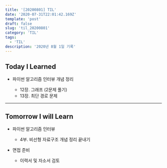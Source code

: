 ```yaml
---
title: '[20200801] TIL'
date: '2020-07-31T22:01:42.169Z'
template: 'post'
draft: false
slug: 'til_20200801'
category: 'TIL'
tags:
  - 'TIL'
description: '2020년 8월 1일 기록'
---
```


## Today I Learned

- 파이썬 알고리즘 인터뷰 개념 정리

  - 12장. 그래프 (2문제 풀기)
  - 13장. 최단 경로 문제

<hr>

## Tomorrow I will Learn

- 파이썬 알고리즘 인터뷰

  - 4부. 비선형 자료구조 개념 정리 끝내기

- 면접 준비
  - 이력서 및 자소서 검토
